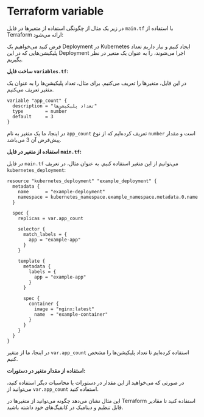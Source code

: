 # Terraform variable
 در زیر یک مثال از چگونگی استفاده از متغیرها در فایل `main.tf` با استفاده از Terraform ارائه می‌شود:

فرض کنید می‌خواهیم یک Deployment در Kubernetes ایجاد کنیم و نیاز داریم تعداد پلیکیشن‌هایی که در این Deployment اجرا می‌شوند، را به عنوان یک متغیر در نظر بگیریم.

**ساخت فایل `variables.tf`:**

   در این فایل، متغیرها را تعریف می‌کنیم. برای مثال، تعداد پلیکیشن‌ها را به عنوان یک متغیر تعریف می‌کنیم.

   ```hcl
   variable "app_count" {
     description = "تعداد پلیکیشن‌ها"
     type        = number
     default     = 3
   }
   ```

   در اینجا، ما یک متغیر به نام `app_count` تعریف کرده‌ایم که از نوع `number` است و مقدار پیش‌فرض آن 3 می‌باشد.

**استفاده از متغیر در فایل `main.tf`:**

   در فایل `main.tf` می‌توانیم از این متغیر استفاده کنیم. به عنوان مثال، در تعریف `kubernetes_deployment`:

   ```hcl
   resource "kubernetes_deployment" "example_deployment" {
     metadata {
       name      = "example-deployment"
       namespace = kubernetes_namespace.example_namespace.metadata.0.name
     }

     spec {
       replicas = var.app_count

       selector {
         match_labels = {
           app = "example-app"
         }
       }

       template {
         metadata {
           labels = {
             app = "example-app"
           }
         }

         spec {
           container {
             image = "nginx:latest"
             name  = "example-container"
           }
         }
       }
     }
   }
   ```

   در اینجا، ما از متغیر `var.app_count` استفاده کرده‌ایم تا تعداد پلیکیشن‌ها را مشخص کنیم.

**استفاده از مقدار متغیر در دستورات:**

   در صورتی که می‌خواهید از این مقدار در دستورات یا محاسبات دیگر استفاده کنید، می‌توانید از `var.app_count` استفاده کنید.

این مثال نشان می‌دهد چگونه می‌توانید از متغیرها در Terraform استفاده کنید تا مقادیر قابل تنظیم و دینامیک در کانفیگ‌های خود داشته باشید.
